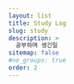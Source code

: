 ```yaml
---
layout: list
title: Study Log
slug: study
description: >
  공부하며 생긴일
sitemap: false
#no_groups: true
order: 2
---
```

